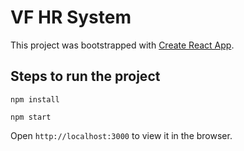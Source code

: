 # VF HR System

This project was bootstrapped with [Create React App](https://github.com/facebook/create-react-app).

## Steps to run the project

`npm install`

`npm start`

Open `http://localhost:3000` to view it in the browser.
